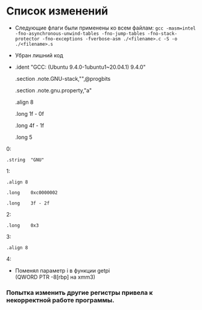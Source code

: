# Список изменений
* Следующие флаги были применены ко всем файлам:
`gcc -masm=intel -fno-asynchronous-unwind-tables -fno-jump-tables -fno-stack-protector -fno-exceptions -fverbose-asm ./<filename>.c -S -o ./<filename>.s`
* Убран лишний код 
* .ident	"GCC: (Ubuntu 9.4.0-1ubuntu1~20.04.1) 9.4.0"

	.section	.note.GNU-stack,"",@progbits

	.section	.note.gnu.property,"a"

	.align 8

	.long	 1f - 0f

	.long	 4f - 1f

	.long	 5

0:

	.string	 "GNU"

1:

	.align 8

	.long	 0xc0000002

	.long	 3f - 2f

2:

	.long	 0x3

3:

	.align 8

4:
* Поменял параметр i в функции getpi
<br>(QWORD PTR -8[rbp] на xmm3)
### Попытка изменить другие регистры привела к некорректной работе программы.
